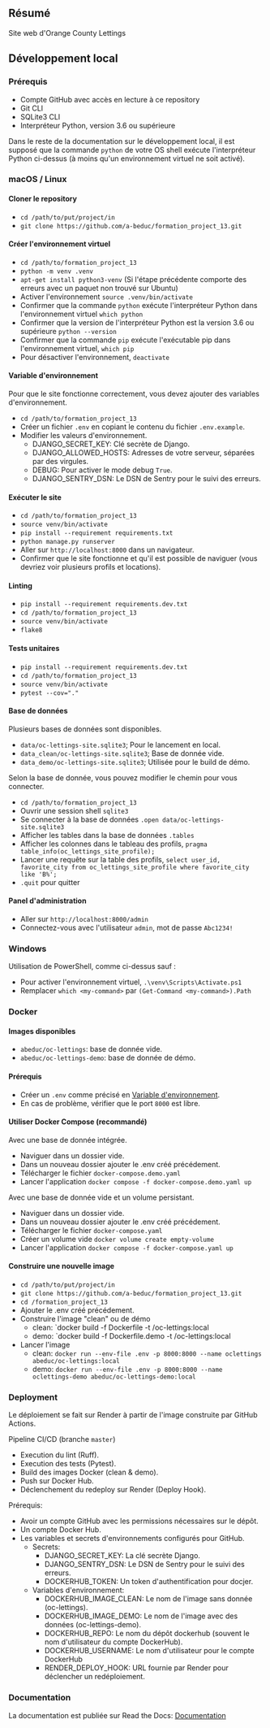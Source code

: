 ## Résumé

Site web d'Orange County Lettings

## Développement local

### Prérequis

- Compte GitHub avec accès en lecture à ce repository
- Git CLI
- SQLite3 CLI
- Interpréteur Python, version 3.6 ou supérieure

Dans le reste de la documentation sur le développement local, il est supposé que la commande `python` de votre OS shell exécute l'interpréteur Python ci-dessus (à moins qu'un environnement virtuel ne soit activé).

### macOS / Linux

#### Cloner le repository

- `cd /path/to/put/project/in`
- `git clone https://github.com/a-beduc/formation_project_13.git`

#### Créer l'environnement virtuel

- `cd /path/to/formation_project_13`
- `python -m venv .venv`
- `apt-get install python3-venv` (Si l'étape précédente comporte des erreurs avec un paquet non trouvé sur Ubuntu)
- Activer l'environnement `source .venv/bin/activate`
- Confirmer que la commande `python` exécute l'interpréteur Python dans l'environnement virtuel
`which python`
- Confirmer que la version de l'interpréteur Python est la version 3.6 ou supérieure `python --version`
- Confirmer que la commande `pip` exécute l'exécutable pip dans l'environnement virtuel, `which pip`
- Pour désactiver l'environnement, `deactivate`

#### Variable d'environnement

Pour que le site fonctionne correctement, vous devez ajouter des variables 
d'environnement.

- `cd /path/to/formation_project_13`
- Créer un fichier `.env` en copiant le contenu du fichier `.env.example`.
- Modifier les valeurs d'environnement.
  - DJANGO_SECRET_KEY: Clé secrète de Django.
  - DJANGO_ALLOWED_HOSTS: Adresses de votre serveur, séparées par des virgules.
  - DEBUG: Pour activer le mode debug `True`.
  - DJANGO_SENTRY_DSN: Le DSN de Sentry pour le suivi des erreurs.

#### Exécuter le site

- `cd /path/to/formation_project_13`
- `source venv/bin/activate`
- `pip install --requirement requirements.txt`
- `python manage.py runserver`
- Aller sur `http://localhost:8000` dans un navigateur.
- Confirmer que le site fonctionne et qu'il est possible de naviguer (vous devriez voir plusieurs profils et locations).

#### Linting

- `pip install --requirement requirements.dev.txt`
- `cd /path/to/formation_project_13`
- `source venv/bin/activate`
- `flake8`

#### Tests unitaires

- `pip install --requirement requirements.dev.txt`
- `cd /path/to/formation_project_13`
- `source venv/bin/activate`
- `pytest --cov="."`

#### Base de données

Plusieurs bases de données sont disponibles.

- `data/oc-lettings-site.sqlite3`; Pour le lancement en local.
- `data_clean/oc-lettings-site.sqlite3`; Base de donnée vide. 
- `data_demo/oc-lettings-site.sqlite3`; Utilisée pour le build de démo.

Selon la base de donnée, vous pouvez modifier le chemin pour vous connecter.

- `cd /path/to/formation_project_13`
- Ouvrir une session shell `sqlite3`
- Se connecter à la base de données `.open data/oc-lettings-site.sqlite3`
- Afficher les tables dans la base de données `.tables`
- Afficher les colonnes dans le tableau des profils, `pragma table_info(oc_lettings_site_profile);`
- Lancer une requête sur la table des profils, `select user_id, favorite_city from
  oc_lettings_site_profile where favorite_city like 'B%';`
- `.quit` pour quitter

#### Panel d'administration

- Aller sur `http://localhost:8000/admin`
- Connectez-vous avec l'utilisateur `admin`, mot de passe `Abc1234!`

### Windows

Utilisation de PowerShell, comme ci-dessus sauf :

- Pour activer l'environnement virtuel, `.\venv\Scripts\Activate.ps1` 
- Remplacer `which <my-command>` par `(Get-Command <my-command>).Path`


### Docker

#### Images disponibles

+ `abeduc/oc-lettings`: base de donnée vide.
+ `abeduc/oc-lettings-demo`: base de donnée de démo.

#### Prérequis

+ Créer un `.env` comme précisé en [Variable d'environnement](#variable-denvironnement).
+ En cas de problème, vérifier que le port `8000` est libre.

#### Utiliser Docker Compose (recommandé)

Avec une base de donnée intégrée.
+ Naviguer dans un dossier vide.
+ Dans un nouveau dossier ajouter le .env créé précédement.
+ Télécharger le fichier `docker-compose.demo.yaml`
+ Lancer l'application `docker compose -f docker-compose.demo.yaml up`

Avec une base de donnée vide et un volume persistant.
+ Naviguer dans un dossier vide.
+ Dans un nouveau dossier ajouter le .env créé précédement.
+ Télécharger le fichier `docker-compose.yaml`
+ Créer un volume vide `docker volume create empty-volume`
+ Lancer l'application `docker compose -f docker-compose.yaml up`

#### Construire une nouvelle image

- `cd /path/to/put/project/in`
- `git clone https://github.com/a-beduc/formation_project_13.git`
- `cd /formation_project_13`
- Ajouter le .env créé précédement.
- Construire l'image "clean" ou de démo
  - clean: `docker build -f Dockerfile -t <docker-username>/oc-lettings:local
  - demo: `docker build -f Dockerfile.demo -t <docker-username>/oc-lettings:local
- Lancer l'image
  - clean: `docker run --env-file .env -p 8000:8000 --name oclettings abeduc/oc-lettings:local`
  - demo: `docker run --env-file .env -p 8000:8000 --name oclettings-demo abeduc/oc-lettings-demo:local`

### Deployment

Le déploiement se fait sur Render à partir de l'image construite par GitHub Actions.

Pipeline CI/CD (branche `master`)
- Execution du lint (Ruff).
- Execution des tests (Pytest).
- Build des images Docker (clean & demo).
- Push sur Docker Hub.
- Déclenchement du redeploy sur Render (Deploy Hook).

Prérequis:
- Avoir un compte GitHub avec les permissions nécessaires sur le dépôt.
- Un compte Docker Hub.
- Les variables et secrets d'environnements configurés pour GitHub.
  - Secrets:
    - DJANGO_SECRET_KEY: La clé secrète Django.
    - DJANGO_SENTRY_DSN: Le DSN de Sentry pour le suivi des erreurs.
    - DOCKERHUB_TOKEN: Un token d'authentification pour docjer.
  - Variables d'environnement:
    - DOCKERHUB_IMAGE_CLEAN: Le nom de l'image sans donnée (oc-lettings).
    - DOCKERHUB_IMAGE_DEMO: Le nom de l'image avec des données (oc-lettings-demo).
    - DOCKERHUB_REPO: Le nom du dépôt dockerhub (souvent le nom d'utilisateur du compte DockerHub).
    - DOCKERHUB_USERNAME: Le nom d'utilisateur pour le compte DockerHub
    - RENDER_DEPLOY_HOOK: URL fournie par Render pour déclencher un redéploiement.


### Documentation

La documentation est publiée sur Read the Docs: [Documentation](https://formation-project-13.readthedocs.io/en/latest/)
